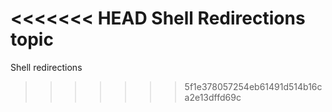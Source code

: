 <<<<<<< HEAD
Shell Redirections topic
=======
Shell redirections
>>>>>>> 5f1e378057254eb61491d514b16ca2e13dffd69c
